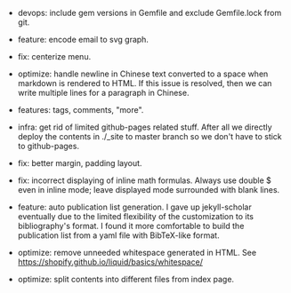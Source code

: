 - devops: include gem versions in Gemfile and exclude Gemfile.lock
  from git.

- feature: encode email to svg graph.

- fix: centerize menu.

- optimize: handle newline in Chinese text converted to a space when
  markdown is rendered to HTML. If this issue is resolved, then we can
  write multiple lines for a paragraph in Chinese.

- features: tags, comments, "more".

+ infra: get rid of limited github-pages related stuff. After all we
  directly deploy the contents in ./_site to master branch so we don't
  have to stick to github-pages.

+ fix: better margin, padding layout.

+ fix: incorrect displaying of inline math formulas.
  Always use double $ even in inline mode; leave displayed mode
  surrounded with blank lines.

+ feature: auto publication list generation.
  I gave up jekyll-scholar eventually due to the limited flexibility
  of the customization to its bibliography's format. I found it more
  comfortable to build the publication list from a yaml file with
  BibTeX-like format.

+ optimize: remove unneeded whitespace generated in HTML. See
  https://shopify.github.io/liquid/basics/whitespace/

+ optimize: split contents into different files from index page.
